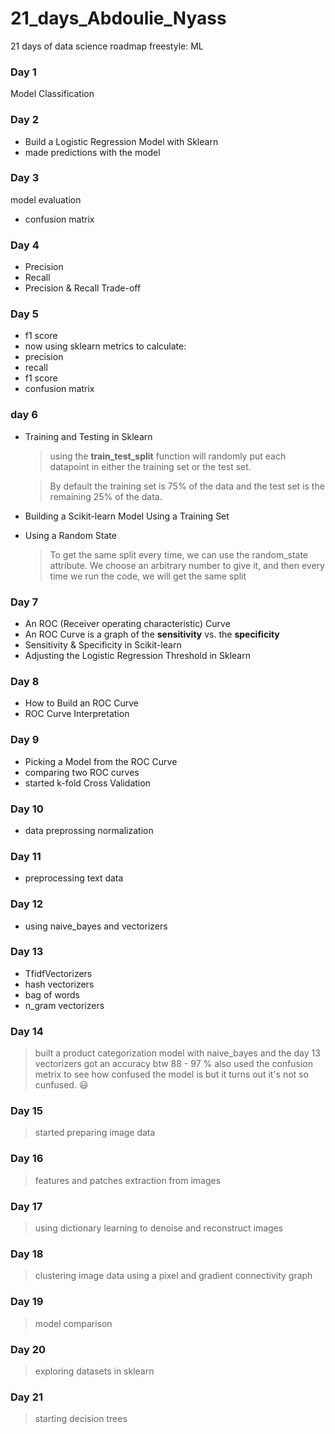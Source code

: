 # 21_days_Abdoulie_Nyass
21 days of data science
roadmap freestyle: ML

### Day 1
Model Classification

### Day 2
- Build a Logistic Regression Model with Sklearn
- made predictions with the model
### Day 3
model evaluation
  - confusion  matrix

### Day 4
  - Precision
  - Recall
  - Precision & Recall Trade-off

### Day 5
  - f1 score
 - now using sklearn metrics to calculate:
  - precision
  - recall
  - f1 score
  - confusion  matrix
### day 6
  - Training and Testing in Sklearn
      > using the **train_test_split** function will randomly put each datapoint in either the training set or the test set. 
      
      > By default the training set is 75% of the data and the test set is the remaining 25% of the data.

   - Building a Scikit-learn Model Using a Training Set
   - Using a Random State 
      > To get the same split every time, we can use the random_state attribute. We choose an arbitrary number to give it, and then every time we run the code, we will get the same split

### Day 7
  - An ROC (Receiver operating characteristic) Curve
  - An ROC Curve is a graph of the **sensitivity** vs. the **specificity**
  - Sensitivity & Specificity in Scikit-learn
  - Adjusting the Logistic Regression Threshold in Sklearn
### Day 8
  - How to Build an ROC Curve
  - ROC Curve Interpretation
### Day 9
  - Picking a Model from the ROC Curve
  - comparing two ROC curves
  - started k-fold Cross Validation
### Day 10
  - data preprossing normalization
### Day 11
  - preprocessing text data
### Day 12
  - using naive_bayes and vectorizers
### Day 13
  - TfidfVectorizers
  - hash vectorizers
  - bag of words
  - n_gram vectorizers
### Day 14
  > built a product categorization model with naive_bayes and the day 13 vectorizers
    got an accuracy btw 88 - 97 %
    also used the confusion metrix to see how confused the model is
    but it turns out it's not so cunfused. &#128515;
### Day 15
  > started preparing image data
### Day 16
  > features and patches extraction from images

### Day 17
  > using dictionary learning to denoise and reconstruct images
### Day 18
  > clustering image data using a pixel and gradient connectivity graph
### Day 19
  > model comparison
### Day 20
  > exploring datasets in sklearn
### Day 21
  > starting decision trees
